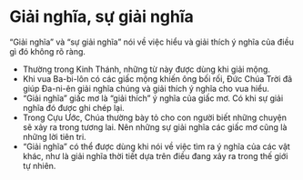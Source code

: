# Giải nghĩa, sự giải nghĩa

“Giải nghĩa” và “sự giải nghĩa” nói về việc hiểu và giải thích ý nghĩa của điều gì đó không rõ ràng.
- Thường trong Kinh Thánh, những từ này được dùng khi giải mộng. 
- Khi vua Ba-bi-lôn có các giấc mộng khiến ông bối rối, Đức Chúa Trời đã giúp Đa-ni-ên giải nghĩa chúng và giải thích ý nghĩa cho vua hiểu. 
- “Giải nghĩa” giấc mơ là “giải thích” ý nghĩa của giấc mơ.  Có khi sự giải nghĩa đó được ghi chép lại. 
- Trong Cựu Ước, Chúa thường bày tỏ cho con người biết những chuyện sẽ xảy ra trong tương lai.  Nên những sự giải nghĩa các giấc mơ cũng là những lời tiên tri. 
- “Giải nghĩa” có thể được dùng khi nói về việc tìm ra ý nghĩa của các vật khác, như là giải nghĩa thời tiết dựa trên điều đang xảy ra trong thế giới tự nhiên.

